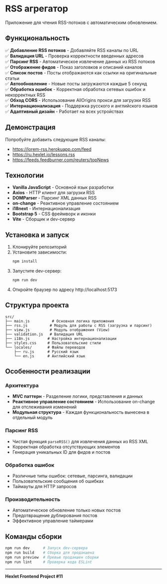 # RSS агрегатор

Приложение для чтения RSS-потоков с автоматическим обновлением.

## Функциональность

✅ **Добавление RSS потоков** - Добавляйте RSS каналы по URL  
✅ **Валидация URL** - Проверка корректности введенных адресов  
✅ **Парсинг RSS** - Автоматическое извлечение данных из RSS потоков  
✅ **Отображение фидов** - Показ заголовков и описаний каналов  
✅ **Список постов** - Посты отображаются как ссылки на оригинальные статьи  
✅ **Автообновление** - Новые посты загружаются каждые 5 секунд  
✅ **Обработка ошибок** - Корректная обработка сетевых ошибок и некорректных RSS  
✅ **Обход CORS** - Использование AllOrigins прокси для загрузки RSS  
✅ **Интернационализация** - Поддержка русского и английского языков  
✅ **Адаптивный дизайн** - Работает на всех устройствах  

## Демонстрация

Попробуйте добавить следующие RSS каналы:
- https://lorem-rss.herokuapp.com/feed
- https://ru.hexlet.io/lessons.rss  
- https://feeds.feedburner.com/reuters/topNews

## Технологии

- **Vanilla JavaScript** - Основной язык разработки
- **Axios** - HTTP клиент для загрузки RSS
- **DOMParser** - Парсинг XML данных RSS
- **on-change** - Реактивное управление состоянием
- **i18next** - Интернационализация
- **Bootstrap 5** - CSS фреймворк и иконки
- **Vite** - Сборщик и dev-сервер

## Установка и запуск

1. Клонируйте репозиторий
2. Установите зависимости:
   ```bash
   npm install
   ```
3. Запустите dev-сервер:
   ```bash
   npm run dev
   ```
4. Откройте браузер по адресу http://localhost:5173

## Структура проекта

```
src/
├── main.js          # Основная логика приложения
├── rss.js          # Модуль для работы с RSS (загрузка и парсинг)
├── view.js         # Модуль отображения (View)
├── validation.js   # Валидация URL
├── i18n.js        # Настройка интернационализации
├── styles.css     # Пользовательские стили
└── locales/       # Файлы переводов
    ├── ru.js      # Русский язык
    └── en.js      # Английский язык
```

## Особенности реализации

### Архитектура
- **MVC паттерн** - Разделение логики, представления и данных
- **Реактивное управление состоянием** - Использование on-change для отслеживания изменений
- **Модульная структура** - Каждая функциональность вынесена в отдельный модуль

### Парсинг RSS
- Чистая функция `parseRSS()` для извлечения данных из RSS XML
- Корректная обработка отсутствующих элементов
- Генерация уникальных ID для фидов и постов

### Обработка ошибок
- Различные типы ошибок: сетевые, парсинга, валидации
- Пользовательские сообщения об ошибках
- Таймауты для HTTP запросов

### Производительность
- Автоматическое обновление только новых постов
- Предотвращение дублирования постов
- Эффективное управление таймерами

## Команды сборки

```bash
npm run dev      # Запуск dev-сервера
npm run build    # Сборка для продакшена
npm run preview  # Превью продакшен сборки
npm run lint     # Проверка кода ESLint
```

---

**Hexlet Frontend Project #11**